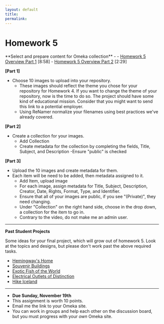 ```yaml
---
layout: default
title: 
permalink:
---
```


<h1> Homework 5</h1> **Select and prepare content for Omeka collection**
- <a href="" target="_blank"></a>
- <a href="https://youtu.be/5k2kmNSv7q8" target="_blank">Homework 5 Overview Part 1</a> [8:58]
- <a href="https://youtu.be/HeC8kxfFvK8" target="_blank">Homework 5 Overview Part 2</a> [2:29]


**[Part 1]**
- Choose 10 images to upload into your repository.
	- These images should reflect the theme you chose for your repository for Homework 4. If you want to change the theme of your repository, now is the time to do so. The project should have some kind of educational mission.  Consider that you might want to send this link to a potential employer.
	- Using ReNamer normalize your filenames using best practices we've already covered.

**[Part 2]**
- Create a collection for your images.
  - Add Collection
  - Create metadata for the collection by completing the fields, Title, Subject, and Description
  -Ensure "public" is checked 

**[Part 3]**

- Upload the 10 images and create metadata for them. 
- Each item will be need to be added, then metadata assigned to it.
  - Add Item, upload image
  - For each image, assign metadata for Title, Subject, Description, Creator, Date, Rights, Format, Type, and Identifier. 
  - Ensure that all of your images are public, if you see &quot;(Private)&quot;, they need changing.
  - Under "Collection" on the right hand side, choose in the drop down, a collection for the item to go in.
  - Contrary to the video, do not make me an admin user.
  
---------------

**Past Student Projects**

  Some ideas for your final project, which will grow out of homework 5. Look at the topics and designs, but please don't work past the above required tasks.
- <a href="http://hemingwayatkeywest.omeka.net/" target="_blank">Hemingway's Home</a>
- <a href="http://souvenirbuildings.omeka.net" target="_blank">Souvenir Buildings</a>
- <a href="http://exoticfish.omeka.net/" target="_blank">Exotic Fish of the World</a>
- <a href="https://outlets.omeka.net/" target="_blank">Electrical Outlets of Distinction</a>
- <a href="https://hikeiceland.omeka.net/" target="_blank">Hike Iceland</a> 


----------------

- **Due Sunday, November 19th** 
- This assignment is worth 10 points. 
- Email me the link to your Omeka site. 
- You can work in groups and help each other on the discussion board, but you must progress with your *own* Omeka site.


